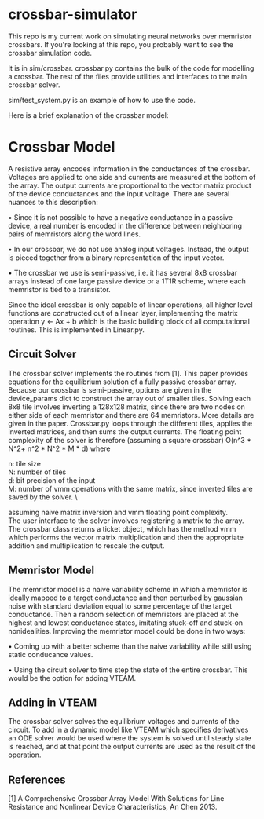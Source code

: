 # crossbar-simulator 

This repo is my current work on simulating neural networks over memristor crossbars. If you're looking at this repo, you probably want to see the crossbar simulation code.

It is in sim/crossbar. crossbar.py contains the bulk of the code for modelling a crossbar. The rest of the files provide utilities and interfaces to the main crossbar solver.

sim/test_system.py is an example of how to use the code.

Here is a brief explanation of the crossbar model:

# Crossbar Model

A resistive array encodes information in the conductances of the crossbar. Voltages are applied to one side and currents are measured at the bottom of the array. The output currents are proportional to the vector matrix product of the device conductances and the input voltage.
There are several nuances to this description:

• Since it is not possible to have a negative conductance in a passive device, a real number is encoded in the difference between neighboring pairs of memristors along the word lines.

• In our crossbar, we do not use analog input voltages. Instead, the output is pieced together
from a binary representation of the input vector.

• The crossbar we use is semi-passive, i.e. it has several 8x8 crossbar arrays instead of one
large passive device or a 1T1R scheme, where each memristor is tied to a transistor.

Since the ideal crossbar is only capable of linear operations, all higher level functions are constructed out of a linear layer, implementing the matrix operation
y ← Ax + b
which is the basic building block of all computational routines. This is implemented in Linear.py.


## Circuit Solver

The crossbar solver implements the routines from [1]. This paper provides equations for the equilibrium solution of a fully passive crossbar array. Because our crossbar is semi-passive, options are given in the device_params dict to construct the array out of smaller tiles. Solving each 8x8 tile involves inverting a 128x128 matrix, since there are two nodes on either side of each memristor and there are 64 memristors. More details are given in the paper.
Crossbar.py loops through the different tiles, applies the inverted matrices, and then sums the output currents. The floating point complexity of the solver is therefore (assuming a square crossbar) O(n^3 * N^2+ n^2 * N^2 * M * d) where

n: tile size \
N: number of tiles \
d: bit precision of the input \
M: number of vmm operations with the same matrix, since inverted tiles are saved by the solver. \

assuming naive matrix inversion and vmm floating point complexity. \
The user interface to the solver involves registering a matrix to the array. The crossbar class returns a ticket object, which has the method vmm which performs the vector matrix multiplication and then the appropriate addition and multiplication to rescale the output.


## Memristor Model

The memristor model is a naive variability scheme in which a memristor is ideally mapped to a target conductance and then perturbed by gaussian noise with standard deviation equal to some percentage of the target conductance. Then a random selection of memristors are placed at the highest and lowest conductance states, imitating stuck-off and stuck-on nonidealities.
Improving the memristor model could be done in two ways:

• Coming up with a better scheme than the naive variability while still using static conducance values.

• Using the circuit solver to time step the state of the entire crossbar. This would be the option for adding VTEAM.


## Adding in VTEAM

The crossbar solver solves the equilibrium voltages and currents of the circuit. To add in a dynamic model like VTEAM which specifies derivatives an ODE solver would be used where the system is solved until steady state is reached, and at that point the output currents are used as the result of the operation.


## References
[1] A Comprehensive Crossbar Array Model With Solutions for Line Resistance and Nonlinear Device Characteristics, An Chen 2013.
